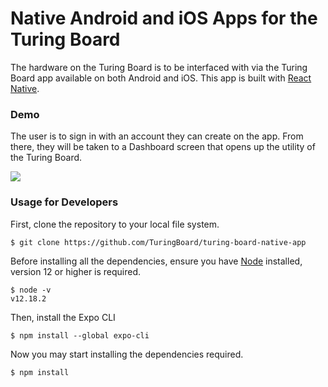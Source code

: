 # Native Android and iOS Apps for the Turing Board

The hardware on the Turing Board is to be interfaced with via the Turing Board app available on both Android and iOS. This app is built with [React Native](https://reactnative.dev/).

### Demo

The user is to sign in with an account they can create on the app. From there, they will be taken to a Dashboard screen that opens up the utility of the Turing Board.

<img src="./README/UI.gif"/>

### Usage for Developers

First, clone the repository to your local file system.

```
$ git clone https://github.com/TuringBoard/turing-board-native-app
```

Before installing all the dependencies, ensure you have [Node](https://nodejs.org/en/) installed, version 12 or higher is required.

```
$ node -v
v12.18.2
```

Then, install the Expo CLI

```
$ npm install --global expo-cli
```

Now you may start installing the dependencies required.

```
$ npm install
```
